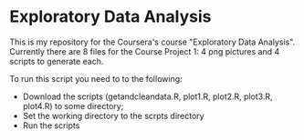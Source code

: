 Exploratory Data Analysis
=========================

This is my repository for the Coursera's course "Exploratory Data Analysis". Currently there are 8 files for the Course Project 1: 4 png pictures and 4 scripts to generate each.

To run this script you need to to the following:
* Download the scripts (getandcleandata.R, plot1.R, plot2.R, plot3.R, plot4.R) to some directory;
* Set the working directory to the scrpts directory
* Run the scripts